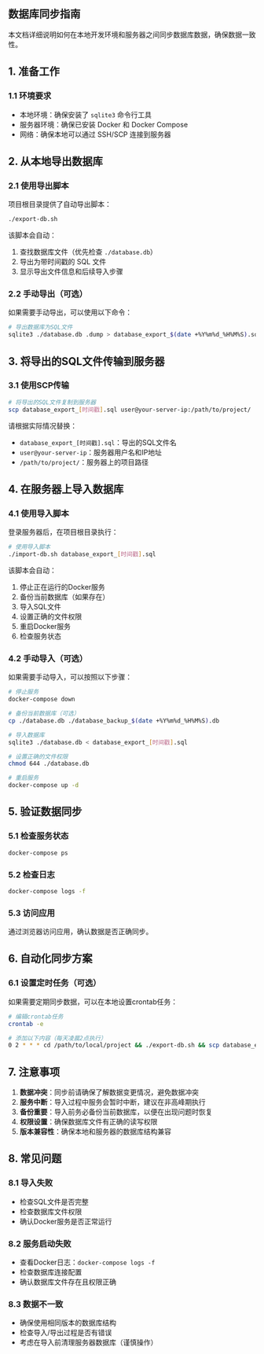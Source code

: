 ## 数据库同步指南

本文档详细说明如何在本地开发环境和服务器之间同步数据库数据，确保数据一致性。

## 1. 准备工作

### 1.1 环境要求

- 本地环境：确保安装了 `sqlite3` 命令行工具
- 服务器环境：确保已安装 Docker 和 Docker Compose
- 网络：确保本地可以通过 SSH/SCP 连接到服务器

## 2. 从本地导出数据库

### 2.1 使用导出脚本

项目根目录提供了自动导出脚本：

```bash
./export-db.sh
```

该脚本会自动：
1. 查找数据库文件（优先检查 `./database.db`）
2. 导出为带时间戳的 SQL 文件
3. 显示导出文件信息和后续导入步骤

### 2.2 手动导出（可选）

如果需要手动导出，可以使用以下命令：

```bash
# 导出数据库为SQL文件
sqlite3 ./database.db .dump > database_export_$(date +%Y%m%d_%H%M%S).sql
```

## 3. 将导出的SQL文件传输到服务器

### 3.1 使用SCP传输

```bash
# 将导出的SQL文件复制到服务器
scp database_export_[时间戳].sql user@your-server-ip:/path/to/project/
```

请根据实际情况替换：
- `database_export_[时间戳].sql`：导出的SQL文件名
- `user@your-server-ip`：服务器用户名和IP地址
- `/path/to/project/`：服务器上的项目路径

## 4. 在服务器上导入数据库

### 4.1 使用导入脚本

登录服务器后，在项目根目录执行：

```bash
# 使用导入脚本
./import-db.sh database_export_[时间戳].sql
```

该脚本会自动：
1. 停止正在运行的Docker服务
2. 备份当前数据库（如果存在）
3. 导入SQL文件
4. 设置正确的文件权限
5. 重启Docker服务
6. 检查服务状态

### 4.2 手动导入（可选）

如果需要手动导入，可以按照以下步骤：

```bash
# 停止服务
docker-compose down

# 备份当前数据库（可选）
cp ./database.db ./database_backup_$(date +%Y%m%d_%H%M%S).db

# 导入数据库
sqlite3 ./database.db < database_export_[时间戳].sql

# 设置正确的文件权限
chmod 644 ./database.db

# 重启服务
docker-compose up -d
```

## 5. 验证数据同步

### 5.1 检查服务状态

```bash
docker-compose ps
```

### 5.2 检查日志

```bash
docker-compose logs -f
```

### 5.3 访问应用

通过浏览器访问应用，确认数据是否正确同步。

## 6. 自动化同步方案

### 6.1 设置定时任务（可选）

如果需要定期同步数据，可以在本地设置crontab任务：

```bash
# 编辑crontab任务
crontab -e

# 添加以下内容（每天凌晨2点执行）
0 2 * * * cd /path/to/local/project && ./export-db.sh && scp database_export_*.sql user@server:/path/to/server/project/ && ssh user@server "cd /path/to/server/project && ./import-db.sh database_export_*.sql"
```

## 7. 注意事项

1. **数据冲突**：同步前请确保了解数据变更情况，避免数据冲突
2. **服务中断**：导入过程中服务会暂时中断，建议在非高峰期执行
3. **备份重要**：导入前务必备份当前数据库，以便在出现问题时恢复
4. **权限设置**：确保数据库文件有正确的读写权限
5. **版本兼容性**：确保本地和服务器的数据库结构兼容

## 8. 常见问题

### 8.1 导入失败

- 检查SQL文件是否完整
- 检查数据库文件权限
- 确认Docker服务是否正常运行

### 8.2 服务启动失败

- 查看Docker日志：`docker-compose logs -f`
- 检查数据库连接配置
- 确认数据库文件存在且权限正确

### 8.3 数据不一致

- 确保使用相同版本的数据库结构
- 检查导入/导出过程是否有错误
- 考虑在导入前清理服务器数据库（谨慎操作）
